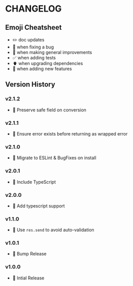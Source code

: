 # CHANGELOG

## Emoji Cheatsheet
- :pencil2: doc updates
- :bug: when fixing a bug
- :rocket: when making general improvements
- :white_check_mark: when adding tests
- :arrow_up: when upgrading dependencies
- :tada: when adding new features

## Version History

### v2.1.2

- :bug: Preserve safe field on conversion

### v2.1.1

- :bug: Ensure error exists before returning as wrapped error

### v2.1.0

- :bug: Migrate to ESLint & BugFixes on install

### v2.0.1

- :bug: Include TypeScript

### v2.0.0

- :tada: Add typescript support

### v1.1.0

- :bug: Use `res.send` to avoid auto-validation

### v1.0.1

- :rocket: Bump Release

### v1.0.0

- :rocket: Intial Release

